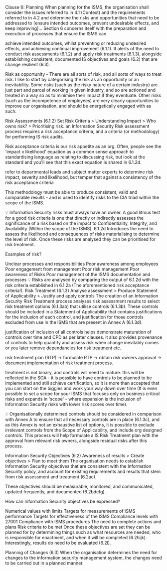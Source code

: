 Clause 6: Planning 
When planning for the ISMS, the organisation shall consider the issues referred to in 4.1 (Context) and the requirements referred to in 4.2 and determine the risks and opportunities that need to be addressed to [ensure intended outcomes, prevent undesirable effects, and keep improving]...
Section 6 concerns itself with the preparation and execution of processes that ensure the ISMS can

achieve intended outcomes, whilst
preventing or reducing undesired effects, and
achieving continual improvement (6.1.1).
It alerts of the need to conduct risk assessments (6.1.2) and apply risk treatments (6.1.3), alongside establishing consistent, documented IS objectives and goals (6.2) that are change resilient (6.3).

Risk as opportunity - There are all sorts of risk, and all sorts of ways to treat risk. I like to start by categorising the risk as an opportunity or an inevitability. Some risks (such as the risky nature of a certain industry) are just part and parcel of working in given industry, and so are actioned and treated in a way so as to minimise their impact if they eventuate. Other risks (such as the incompetence of employees) are very clearly opportunities to improve our organisation, and should be energetically engaged with as such.

Risk Assessments (6.1.2) 
Set Risk Criteria > Understanding Impact > Who owns risk? > Prioritising risk.
an Information Security Risk assessment process requires a risk acceptance criteria, and a criteria (or methodology) for performing IS risk audits.

Risk acceptance criteria is our risk appetite as an org. Often, people see the 'impact x likelihood' equation as a common sense approach to standardising language as relating to discussing risk, but look at the standard and you'll see that this exact equation is shared in 6.1.2d.

refer to departmental leads and subject matter experts to determine risk impact, severity and likelihood, but temper that against a consistency of the risk acceptance criteria

This methodology must be able to produce consistent, valid and comparable results - and is used to identify risks to the CIA triad within the scope of the ISMS.

💡 Information Security risks must always have an owner. A good litmus test for a good risk criteria is one that directly or indirectly assesses the significance of a risk based on the impact to Confidentiality, Integrity, and Availability (Within the scope of the ISMS).
6.1.2d Introduces the need to assess the likelihood and consequences of risks materialising to determine the level of risk. Once these risks are analysed they can be prioritised for risk treatment.

Examples of risk?

Unclear processes and responsibilities
Poor awareness among employees
Poor engagement from management
Poor risk management
Poor awareness of Risks
Poor management of the ISMS documentation and processes
💡 Risks are analysed by comparing the output of 6.1.2d with the risk criteria established in 6.1.2a (The aforementioned risk acceptance criteria!).
Risk Treatment (6.1.3) 
Analyse assessment > Produce Statement of Applicability > Justify and apply controls
The creation of an Information Security Risk Treatment process analyses risk assessment results to select risk treatment options (6.1.3ab) that utilise controls (6.1.3b). These controls should be included in a Statement of Applicability that contains justifications for the inclusion of each control, and justification for those controls excluded from use in the ISMS that are present in Annex A (6.1.3d).

justification of inclusion of all controls helps demonstrate maturation of controls over time and CPD as per later clauses. it also provides provenance of controls to help quantify and assess risk when change inevitably comes or you later remove dependancies for risk treatment etc.

risk treatment plan (RTP) → formulate RTP → obtain risk owners approval → document implementation of risk treatment process.

treatment is not binary, and controls will need to mature. this will be reflected in the SOA - it is possible to have controls to be planned to be implemented and still achieve certification, so it is more than accepted that you can start on the biggies and work your way down over time (It is even possible to set a scope for your ISMS that focuses only on business critical risks and expands in 'scope' - where expansion is the inclusion of Information Security risks with lower risk scores over time).

💡 Organisationally determined controls should be considered in comparison with Annex A to ensure that all necessary controls are in place (6.1.3c), and as this Annex is not an exhaustive list of options, it is possible to exclude irrelevant controls from the Scope of Applicability, and include org designed controls.
This process will help formulate a IS Risk Treatment plan with the approval from relevant risk owners, alongside residual risks after this process.

Information Security Objectives (6.2) 
Awareness of results > Create objectives > Plan to meet them
The organisation needs to establish Information Security objectives that are consistent with the Information Security policy, and account for existing requirements and results that stem from risk assessment and treatment (6.2ac).

These objectives should be measurable, monitored, and communicated, updated frequently, and documented (6.2bdefg).

How can Information Security objectives be expressed?

Numerical values with limits
Targets for measurements of ISMS performance
Targets for effectiveness of the ISMS
Compliance levels with 27001
Compliance with ISMS procedures
The need to complete actions and plans
Risk criteria to be met
Once these objectives are set they can be planned for by determining things such as what resources are needed, who is responsible for enactment, and when it will be completed (6.2hijk). Interestingly, results do need to be evaluated (6.2l).

Planning of Changes (6.3) 
When the organisation determines the need for changes to the information security management system, the changes need to be carried out in a planned manner.

